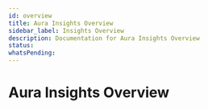 ```yaml
---
id: overview
title: Aura Insights Overview
sidebar_label: Insights Overview
description: Documentation for Aura Insights Overview
status: 
whatsPending: 
---
```


# Aura Insights Overview

